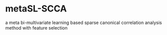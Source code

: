# metaSL-SCCA
a meta bi-multivariate learning based sparse canonical correlation analysis method with feature selection
